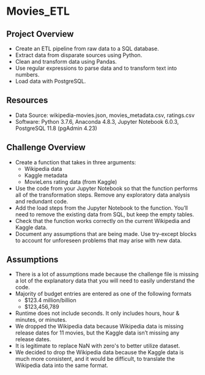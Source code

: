 # Movies_ETL

## Project Overview
* Create an ETL pipeline from raw data to a SQL database.
* Extract data from disparate sources using Python.
* Clean and transform data using Pandas.
* Use regular expressions to parse data and to transform text into numbers.
* Load data with PostgreSQL.


## Resources
* Data Source: wikipedia-movies.json, movies_metadata.csv, ratings.csv
* Software: Python 3.7.6, Anaconda 4.8.3, Jupyter Notebook 6.0.3, PostgreSQL 11.8 (pgAdmin 4.23)

## Challenge Overview
* Create a function that takes in three arguments:
  * Wikipedia data
  * Kaggle metadata
  * MovieLens rating data (from Kaggle)
* Use the code from your Jupyter Notebook so that the function performs all of the transformation steps. Remove any exploratory data analysis and redundant code.
* Add the load steps from the Jupyter Notebook to the function. You’ll need to remove the existing data from SQL, but keep the empty tables.
* Check that the function works correctly on the current Wikipedia and Kaggle data.
* Document any assumptions that are being made. Use try-except blocks to account for unforeseen problems that may arise with new data.


## Assumptions
* There is a lot of assumptions made because the challenge file is missing a lot of the explanatory data that you will need to easily understand the code.
* Majority of budget entries are entered as one of the following formats
  * $123.4 million/billion
  * $123,456,789
* Runtime does not include seconds. It only includes hours, hour & minutes, or minutes.
* We dropped the Wikipedia data because Wikipedia data is missing release dates for 11 movies, but the Kaggle data isn’t missing any release dates.
* It is legitimate to replace NaN with zero's to better utilize dataset.
* We decided to drop the Wikipedia data because the Kaggle data is much more consistent, and it would be difficult, to translate the Wikipedia data into the same format.
